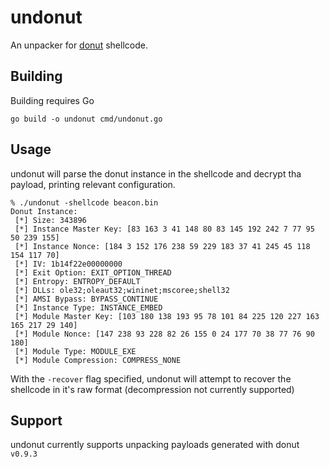 undonut
=======

An unpacker for [donut](https://github.com/TheWover/donut) shellcode.

Building
--------

Building requires Go

    go build -o undonut cmd/undonut.go

Usage
-----

undonut will parse the donut instance in the shellcode and decrypt tha payload, printing relevant configuration.

```
% ./undonut -shellcode beacon.bin
Donut Instance:
 [*] Size: 343896
 [*] Instance Master Key: [83 163 3 41 148 80 83 145 192 242 7 77 95 50 239 155]
 [*] Instance Nonce: [184 3 152 176 238 59 229 183 37 41 245 45 118 154 117 70]
 [*] IV: 1b14f22e00000000
 [*] Exit Option: EXIT_OPTION_THREAD
 [*] Entropy: ENTROPY_DEFAULT
 [*] DLLs: ole32;oleaut32;wininet;mscoree;shell32
 [*] AMSI Bypass: BYPASS_CONTINUE
 [*] Instance Type: INSTANCE_EMBED
 [*] Module Master Key: [103 180 138 193 95 78 101 84 225 120 227 163 165 217 29 140]
 [*] Module Nonce: [147 238 93 228 82 26 155 0 24 177 70 38 77 76 90 180]
 [*] Module Type: MODULE_EXE
 [*] Module Compression: COMPRESS_NONE
```

With the `-recover` flag specified, undonut will attempt to recover the shellcode in it's raw format (decompression not currently supported)

Support
-------

undonut currently supports unpacking payloads generated with donut `v0.9.3`
